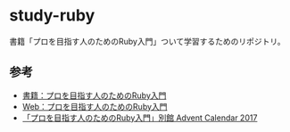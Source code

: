 # study-ruby
書籍「プロを目指す人のためのRuby入門」ついて学習するためのリポジトリ。

## 参考
* [書籍：プロを目指す人のためのRuby入門](http://amzn.to/2D3cWk8)
* [Web：プロを目指す人のためのRuby入門](https://ruby-book.jnito.com/)
* [「プロを目指す人のためのRuby入門」別館 Advent Calendar 2017](https://qiita.com/advent-calendar/2017/cherry-book-annex)
